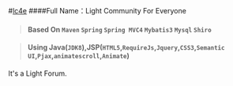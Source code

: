 #[lc4e](http://www.lc4e.com)
####Full Name：Light Community For Everyone

>#### Based On `Maven` `Spring` `Spring MVC4` `Mybatis3` `Mysql` `Shiro`

>#### Using Java(`JDK8`),JSP(`HTML5`,`RequireJs`,`Jquery`,`CSS3`,`Semantic UI`,`Pjax`,`animatescroll`,`Animate`)

It's a Light Forum.
